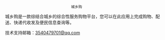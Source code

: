                                   城乡购

 
城乡购是一款综结合城乡的综合性服务购物平台，您可以在此应用上完成购物、配送、快递代收发及便民信息查询等。

技术支持邮箱：3540479701@qq.com











































































































